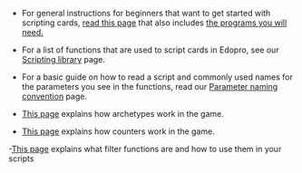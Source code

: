 - For general instructions for beginners that want to get started with scripting cards, [read this page](https://github.com/ProjectIgnis/CardScripts/wiki/Enviroment-Setup-and-required-programs) that also includes [the programs you will need.](https://github.com/ProjectIgnis/CardScripts/wiki/Enviroment-Setup-and-required-programs#programs-to-use)

- For a list of functions that are used to script cards in Edopro, see our [Scripting library](https://github.com/ProjectIgnis/CardScripts/wiki/Scripting-Library) page.

- For a basic guide on how to read a script and commonly used names for the parameters you see in the functions, read our [Parameter naming convention](https://github.com/ProjectIgnis/CardScripts/wiki/Parameter-naming-convention) page.

- [This page](https://github.com/ProjectIgnis/CardScripts/wiki/How-archetypes-and-their-values-work) explains how archetypes work in the game.

- [This page](https://github.com/ProjectIgnis/CardScripts/wiki/Counters) explains how counters work in the game.

-[This page](https://github.com/ProjectIgnis/CardScripts/wiki/Filter-Functions) explains what filter functions are and how to use them in your scripts